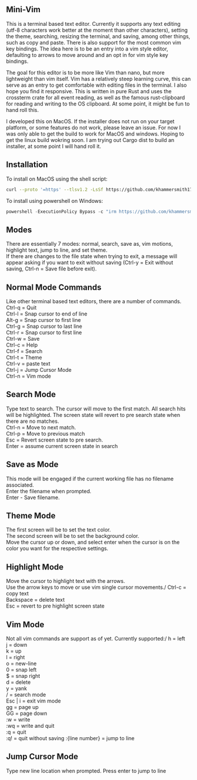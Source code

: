 ## Mini-Vim
This is a terminal based text editor. Currently it supports any text editing (utf-8 characters work better at the moment than other characters), setting the theme, searching, resizing the terminal, and saving, among other things, such as copy and paste. There is also support for the most common vim key bindings. The idea here is to be an entry into a vim style editor, defaulting to arrows to move around and an opt in for vim style key bindings.

The goal for this editor is to be more like Vim than nano, but more lightweight than vim itself. Vim has a relatively steep learning curve, this can serve as an entry to get comfortable with editing files in the terminal. I also hope you find it responsive. This is written in pure Rust and uses the crossterm crate for all event reading, as well as the famous rust-clipboard for reading and writing to the OS clipboard. At some point, it might be fun to hand roll this.

I developed this on MacOS. If the installer does not run on your target platform, or some features do not work, please leave an issue. For now I was only able to get the build to work for MacOS and windows. Hoping to get the linux build wokring soon. I am trying out Cargo dist to build an installer, at some point I will hand roll it.

## Installation 
To install on MacOS using the shell script:
```bash
curl --proto '=https' --tlsv1.2 -LsSf https://github.com/khammersmith17/text-editor/releases/download/v0.2.0/mini-vim-installer.sh | sh
```

To install using powershell on Windows:
```powershell
powershell -ExecutionPolicy Bypass -c "irm https://github.com/khammersmith17/text-editor/releases/download/v0.2.0/mini-vim-installer.ps1 | iex"
```



## Modes
There are essentially 7 modes: normal, search, save as, vim motions, highlight text, jump to line, and set theme.\
If there are changes to the file state when trying to exit, a message will appear asking if you want to exit without saving (Ctrl-y = Exit without saving, Ctrl-n = Save file before exit).

## Normal Mode Commands
Like other terminal based text editors, there are a number of commands.\
Ctrl-q = Quit\
Ctrl-l = Snap cursor to end of line\
Alt-g = Snap cursor to first line\
Ctrl-g = Snap cursor to last line\
Ctrl-r = Snap cursor to first line\
Ctrl-w = Save\
Ctrl-c = Help\
Ctrl-f = Search\
Ctrl-t = Theme\
Ctrl-v = paste text\
Ctrl-j = Jump Cursor Mode\
Ctrl-n = Vim mode

## Search Mode
Type text to search. The cursor will move to the first match. All search hits will be highlighted. The screen state will revert to pre search state when there are no matches.\
Ctrl-n = Move to next match.\
Ctrl-p = Move to previous match\
Esc = Revert screen state to pre search.\
Enter = assume current screen state in search

## Save as Mode
This mode will be engaged if the current working file has no filename associated.\
Enter the filename when prompted.\
Enter - Save filename.

## Theme Mode
The first screen will be to set the text color.\
The second screen will be to set the background color.\
Move the cursor up or down, and select enter when the cursor is on the color you want for the respective settings.

## Highlight Mode
Move the cursor to highlight text with the arrows.\
Use the arrow keys to move or use vim single cursor movements./
Ctrl-c = copy text\
Backspace = delete text\
Esc = revert to pre highlight screen state

## Vim Mode
Not all vim commands are support as of yet. Currently supported:/
h = left\
j = down\
k = up\
l = right\
o = new-line\
0 = snap left\
$ = snap right\
d = delete\
y = yank\
/ = search mode\
Esc | i = exit vim mode\
gg = page up\
GG = page down\
:w = write\
:wq = write and quit\
:q = quit\
:q! = quit without saving
:{line number} = jump to line

## Jump Cursor Mode
Type new line location when prompted. Press enter to jump to line
